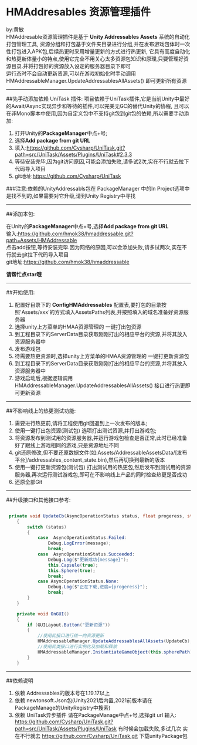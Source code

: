 HMAddresables 资源管理插件
===

by:黄敏  
HMAddresable资源管理插件是基于 **Unity Addressables Assets** 系统的自动化打包管理工具,
资源分组和打包基于文件夹目录进行分组,并在发布游戏包体时一次性打包进入APK包,后续热更时采用增量更新的方式进行热更新,
它具有高度自动化和热更新体量小的特点,使用它完全不用关心太多资源包知识和原理,只要管理好资源目录.并将打包好的资源放入设定的服务器目录下即可  
运行态时不会自动更新资源,可以在游戏初始化时手动调用 HMAddressableManager.UpdateAddressablesAllAssets() 即可更新所有资源

---

##先手动添加依赖 UniTask 插件:
项目依赖于UniTask插件,它是当前Unity中最好的Await/Async实现异步和等待的插件,可以完美无GC的替代Unity的协程,
且可以在非Mono脚本中使用,因为自定义包中不支持git包到git包的依赖,所以需要手动添加:
1. 打开Unity的**PackageManager**中点+号;
2. 选择**Add package from git URL**
3. 填入:https://github.com/Cysharp/UniTask.git?path=src/UniTask/Assets/Plugins/UniTask#2.3.3
4. 等待安装完毕,因为git访问原因,可能会添加失败,请多试2次,实在不行就去拉下代码导入项目
5. git地址:https://github.com/Cysharp/UniTask

###注意:依赖的UnityAddressabls包在  PackageManager 中的In Project选项中是找不到的,如果需要对它升级,请到Unity Registry中寻找

---

##添加本包:

在Unity的**PackageManager**中点+号,选择**Add package from git URL**  
输入:https://github.com/hmok38/hmaddressable.git?path=Assets/HMAddressable  
点击add按钮,等待安装完毕.因为网络的原因,可以会添加失败,请多试两次,实在不行就去git拉下代码导入项目  
git地址:https://github.com/hmok38/hmaddressable

**请帮忙点star哦**


---

##开始使用:

1. 配置好目录下的 **ConfigHMAddressables** 配置表,要打包的目录按照'Assets/xxx'的方式填入AssetsPaths列表,并按照填入的域名准备好资源服务器
2. 选择unity上方菜单的HMAA资源管理的 一键打出包资源
3. 到工程目录下的ServerData目录获取刚刚打出的相应平台的资源,并将其放入资源服务器中
4. 发布游戏包
5. 待需要热更资源时,选择unity上方菜单的HMAA资源管理的 一键打更新资源包
6. 到工程目录下的ServerData目录获取刚刚打出的相应平台的资源,并将其放入资源服务器中
7. 游戏启动后,根据逻辑调用 HMAddressableManager.UpdateAddressablesAllAssets() 接口进行热更即可更新资源

---

##不影响线上的热更测试功能:
1. 需要进行热更前,请将工程使用git回退到上一次发布的版本;
2. 使用一键打出包资源(测试包) 选项打出测试资源,并打出游戏包;
3. 将资源发布到测试用的资源服务器,并运行游戏包检查是否正常,此时已经准备好了跟线上游戏相同的游戏,只是资源地址不同
4. git还原修改,但不要还原数据文件(如:Assets/AddressableAssetsData/[发布平台]/addressables_content_state.bin),然后再切换到最新的版本
5. 使用一键打更新资源包(测试包) 打出测试用的热更包,然后发布到测试用的资源服务器,再次运行测试游戏包,即可在不影响线上产品的同时检查热更是否成功
6. 还原全部Git

---

##升级接口和其他接口参考:

```c#

 private void UpdateCb(AsyncOperationStatus status, float progeress, string message)
    {
        switch (status)
        {
            case  AsyncOperationStatus.Failed:
                Debug.LogError(message);
                break;
            case  AsyncOperationStatus.Succeeded:
                Debug.Log($"更新成功{message}");
                this.Capsule(true);
                this.Sphere(true);
                break;
            case AsyncOperationStatus.None:
                Debug.Log($"正在下载,进度={progeress}");
                break;
        }
    }

    private void OnGUI()
    {
        if (GUILayout.Button("更新资源"))
        {
            //使用此接口进行统一的资源更新
            HMAddressableManager.UpdateAddressablesAllAssets(UpdateCb);
            //使用此类接口进行实例化及加载和释放
            HMAddressableManager.InstantiateGameObject(this.spherePath);
        }
    }


```

---

##依赖说明
1. 依赖 Addressables的版本号在1.19.17以上
2. 依赖 newtonsoft.Json包(Unity2021后内置,2021前版本请在PackageManage的UnityRegistry中搜索)
3. 依赖 UniTask异步插件 请在PackageManage中点+号,选择git url
   输入: https://github.com/Cysharp/UniTask.git?path=src/UniTask/Assets/Plugins/UniTask 有时候会加载失败,多试几次
   实在不行就去 https://github.com/Cysharp/UniTask.git 下载unityPackage包